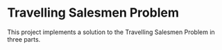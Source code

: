 # Travelling Salesmen Problem

This project implements a solution to the Travelling Salesmen Problem in three parts. 
